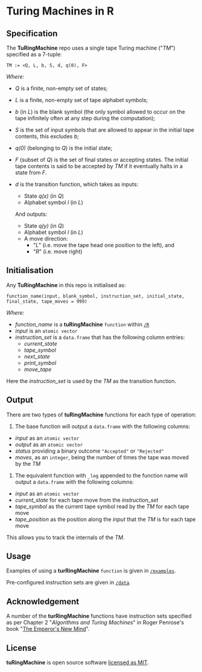 # Turing Machines in R

## Specification

The **TuRingMachine** repo uses a single tape Turing machine ("_TM_") specified as a 7-tuple:

```
TM := <Q, L, b, S, d, q(0), F>
```

_Where:_

- _Q_ is a finite, non-empty set of states;
- _L_ is a finite, non-empty set of tape alphabet symbols;
- _b_ (in _L_) is the blank symbol (the only symbol allowed to occur on the tape infinitely often at any step during the computation);
- _S_ is the set of input symbols that are allowed to appear in the initial tape contents, this excludes _b_;
- _q(0)_ (belonging to _Q_) is the initial state;
- _F_ (subset of _Q_) is the set of final states or accepting states. The initial tape contents is said to be accepted by _TM_ if it eventually halts in a state from _F_.
- _d_ is the transition function, which takes as inputs:

  - State _q(x)_ (in _Q_)
  - Alphabet symbol _l_ (in _L_)

  And outputs:

  - State _q(y)_ (in _Q_)
  - Alphabet symbol _l_ (in _L_)
  - A move direction:
    - "_L_" (i.e. move the tape head one position to the left), and
    - "_R_" (i.e. move right)

## Initialisation

Any **TuRingMachine** in this repo is initialised as:

```
function_name(input, blank_symbol, instruction_set, initial_state, final_state, tape_moves = 999)
```

_Where:_

- _function_name_ is a **tuRingMachine** `function` within [`/R`](https://github.com/agarbiak/tuRingMachine/tree/master/R)
- _input_ is an `atomic vector`
- _instruction_set_ is a `data.frame` that has the following column entries:
  - _current_state_
  - _tape_symbol_
  - _next_state_
  - _print_symbol_
  - _move_tape_

Here the _instruction_set_ is used by the _TM_ as the transition function.

## Output

There are two types of **tuRingMachine** functions for each type of operation:

1. The base function will output a `data.frame` with the following columns:

- _input_ as an `atomic vector`
- _output_ as an `atomic vector`
- _status_ providing a binary outcome `"Accepted"` or `"Rejected"`
- _moves_, as an `integer`, being the number of times the tape was moved by the _TM_

1. The equivalent function with `_log` appended to the function name will output a `data.frame` with the following columns:

- _input_ as an `atomic vector`
- _current_state_ for each tape move from the _instruction_set_
- _tape_symbol_ as the current tape symbol read by the _TM_ for each tape move
- _tape_position_ as the position along the _input_ that the _TM_ is for each tape move

This allows you to track the internals of the _TM_.

## Usage

Examples of using a **turRingMachine** `function` is given in [`/examples`](https://github.com/agarbiak/tuRingMachine/tree/master/examples).

Pre-configured instruction sets are given in [`/data`](https://github.com/agarbiak/tuRingMachine/tree/master/data).

## Acknowledgement

A number of the **turRingMachine** functions have instruction sets specified as per Chapter 2 "_Algorithms and Turing Machines_" in Roger Penrose's book "[The Emperor's New Mind](https://en.wikipedia.org/wiki/The_Emperor%27s_New_Mind)".

## License

**tuRingMachine** is open source software [licensed as MIT](https://github.com/agarbiak/tuRingMachine/blob/master/LICENSE).
